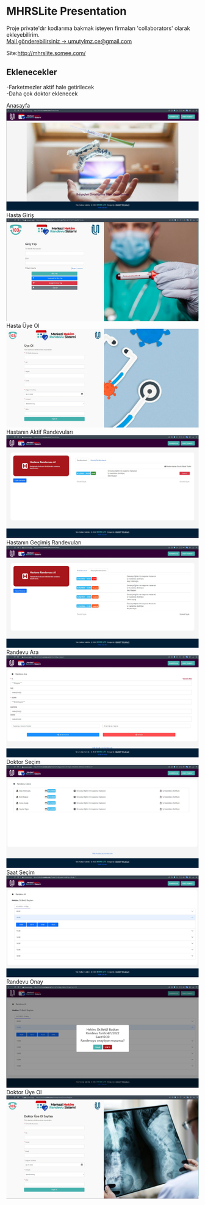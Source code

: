 # MHRSLite Presentation

Proje private'dır kodlarıma bakmak isteyen firmaları 'collaborators' olarak ekleyebilirim. <br/>
<a href="mailto:umutylmz.ce@gmail.com">Mail gönderebilirsiniz -> umutylmz.ce@gmail.com</a>

Site:http://mhrslite.somee.com/

Eklenecekler
--------------
-Farketmezler aktif hale getirilecek <br/>
-Daha çok doktor eklenecek

Anasayfa
<img src="https://github.com/ylmzumut/MHRSLite_CorePresn/blob/main/presentation_pictures/anasayfa.jpg" />
Hasta Giriş
<img src="https://github.com/ylmzumut/MHRSLite_CorePresn/blob/main/presentation_pictures/hasta-giris.jpg" />
Hasta Üye Ol
<img src="https://github.com/ylmzumut/MHRSLite_CorePresn/blob/main/presentation_pictures/hasta-uyeol.jpg" />
Hastanın Aktif Randevuları
<img src="https://github.com/ylmzumut/MHRSLite_CorePresn/blob/main/presentation_pictures/hasta-aktif-randevular.jpg" />
Hastanın Geçimiş Randevuları
<img src="https://github.com/ylmzumut/MHRSLite_CorePresn/blob/main/presentation_pictures/hasta-gecmis-randevular.jpg" />
Randevu Ara
<img src="https://github.com/ylmzumut/MHRSLite_CorePresn/blob/main/presentation_pictures/randevu-ara.jpg" />
Doktor Seçim
<img src="https://github.com/ylmzumut/MHRSLite_CorePresn/blob/main/presentation_pictures/randevual-doktorsecim.jpg" />
Saat Seçim
<img src="https://github.com/ylmzumut/MHRSLite_CorePresn/blob/main/presentation_pictures/randevual-saatsecim.jpg" />
Randevu Onay
<img src="https://github.com/ylmzumut/MHRSLite_CorePresn/blob/main/presentation_pictures/randevu-onay.jpg" />
Doktor Üye Ol
<img src="https://github.com/ylmzumut/MHRSLite_CorePresn/blob/main/presentation_pictures/doktor-uyeol.jpg" />

